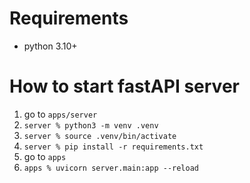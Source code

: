 
# Requirements
- python 3.10+


# How to start fastAPI server
1. go to ```apps/server```
2. ```server % python3 -m venv .venv```
3. ```server % source .venv/bin/activate```
4. ```server % pip install -r requirements.txt```
5. go to ```apps``` 
6. ```apps % uvicorn server.main:app --reload```
